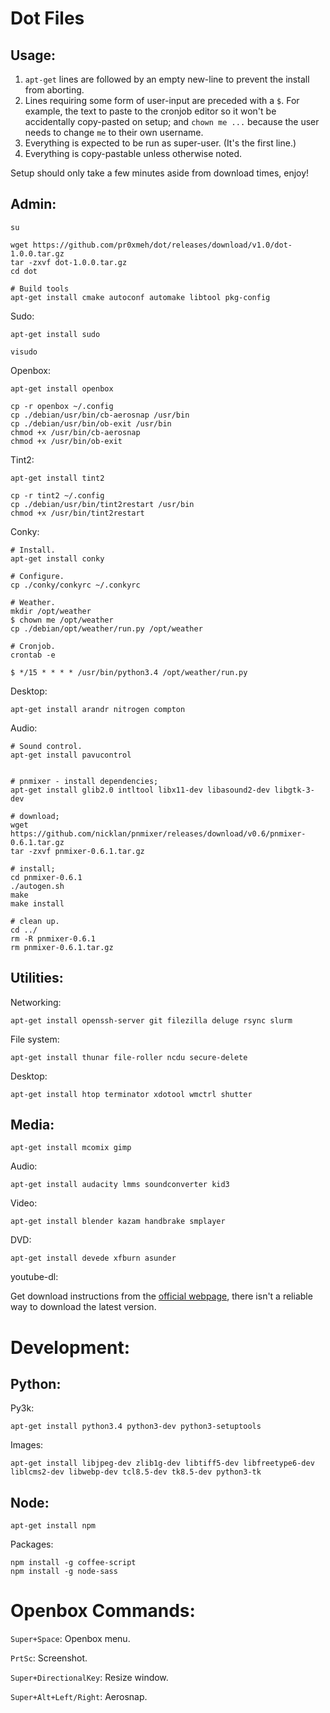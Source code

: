 Dot Files
=========


Usage:
------

1) `apt-get` lines are followed by an empty new-line to prevent the install from aborting.
2) Lines requiring some form of user-input are preceded with a `$`. For example, the text to paste to the cronjob editor so it won't be accidentally copy-pasted on setup; and `chown me ...` because the user needs to change `me` to their own username.
3) Everything is expected to be run as super-user. (It's the first line.)
4) Everything is copy-pastable unless otherwise noted.

Setup should only take a few minutes aside from download times, enjoy!



Admin:
------

    su
    
    wget https://github.com/pr0xmeh/dot/releases/download/v1.0/dot-1.0.0.tar.gz
    tar -zxvf dot-1.0.0.tar.gz
    cd dot

    # Build tools
    apt-get install cmake autoconf automake libtool pkg-config

Sudo:

    apt-get install sudo

    visudo

Openbox:
    
    apt-get install openbox

    cp -r openbox ~/.config
    cp ./debian/usr/bin/cb-aerosnap /usr/bin
    cp ./debian/usr/bin/ob-exit /usr/bin
    chmod +x /usr/bin/cb-aerosnap
    chmod +x /usr/bin/ob-exit

Tint2:
    
    apt-get install tint2

    cp -r tint2 ~/.config
    cp ./debian/usr/bin/tint2restart /usr/bin
    chmod +x /usr/bin/tint2restart

Conky:
    
    # Install.
    apt-get install conky

    # Configure.
    cp ./conky/conkyrc ~/.conkyrc

    # Weather.
    mkdir /opt/weather
    $ chown me /opt/weather
    cp ./debian/opt/weather/run.py /opt/weather

    # Cronjob.
    crontab -e
    
    $ */15 * * * * /usr/bin/python3.4 /opt/weather/run.py

Desktop:

    apt-get install arandr nitrogen compton

Audio:
    
    # Sound control.
    apt-get install pavucontrol

    
    # pnmixer - install dependencies;
    apt-get install glib2.0 intltool libx11-dev libasound2-dev libgtk-3-dev

    # download;
    wget https://github.com/nicklan/pnmixer/releases/download/v0.6/pnmixer-0.6.1.tar.gz
    tar -zxvf pnmixer-0.6.1.tar.gz
    
    # install;
    cd pnmixer-0.6.1
    ./autogen.sh
    make
    make install

    # clean up.
    cd ../
    rm -R pnmixer-0.6.1
    rm pnmixer-0.6.1.tar.gz


Utilities:
----------

Networking:

    apt-get install openssh-server git filezilla deluge rsync slurm 

File system:

    apt-get install thunar file-roller ncdu secure-delete

Desktop:

    apt-get install htop terminator xdotool wmctrl shutter


Media:
------

    apt-get install mcomix gimp

Audio:

    apt-get install audacity lmms soundconverter kid3

Video:

    apt-get install blender kazam handbrake smplayer

DVD:

    apt-get install devede xfburn asunder

youtube-dl:

Get download instructions from the [official webpage](https://rg3.github.io/youtube-dl/download.html), there isn't a reliable way to download the latest version.



Development:
============

Python:
-------

Py3k:

    apt-get install python3.4 python3-dev python3-setuptools

Images: 

    apt-get install libjpeg-dev zlib1g-dev libtiff5-dev libfreetype6-dev liblcms2-dev libwebp-dev tcl8.5-dev tk8.5-dev python3-tk


Node:
-----

    apt-get install npm

Packages:

    npm install -g coffee-script
    npm install -g node-sass



Openbox Commands:
=================

`Super+Space`: Openbox menu.

`PrtSc`: Screenshot.

`Super+DirectionalKey`: Resize window.

`Super+Alt+Left/Right`: Aerosnap.